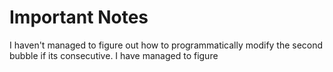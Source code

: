 # Important Notes

I haven't managed to figure out how to programmatically modify the second bubble if its consecutive. I have managed to figure 